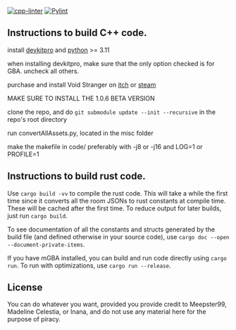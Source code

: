 [![cpp-linter](https://github.com/Meepster99/GBAStranger/actions/workflows/cpp-linter.yml/badge.svg?kill_cache=1)](https://github.com/Meepster99/GBAStranger/actions/workflows/cpp-linter.yml)
[![Pylint](https://github.com/Meepster99/GBAStranger/actions/workflows/pylint.yml/badge.svg?kill_cache=1)](https://github.com/Meepster99/GBAStranger/actions/workflows/pylint.yml)

## Instructions to build C++ code.

install [devkitpro](https://devkitpro.org/) and [python](https://www.python.org/downloads/) >= 3.11

when installing devkitpro, make sure that the only option checked is for GBA. uncheck all others.

purchase and install Void Stranger on [itch](https://system-erasure.itch.io/void-stranger) or [steam](https://store.steampowered.com/app/2121980/Void_Stranger/)

MAKE SURE TO INSTALL THE 1.0.6 BETA VERSION

clone the repo, and do `git submodule update --init --recursive` in the repo's root directory

run convertAllAssets.py, located in the misc folder

make the makefile in code/ preferably with -j8 or -j16 and LOG=1 or PROFILE=1

## Instructions to build rust code.

Use `cargo build -vv` to compile the rust code. This will take a while the first time since it converts all the
room JSONs to rust constants at compile time. These will be cached after the first time. To reduce output for later
builds, just run `cargo build`. 

To see documentation of all the constants and structs generated by the build file (and defined otherwise in your source 
code), use `cargo doc --open --document-private-items`. 

If you have mGBA installed, you can build and run code directly using `cargo run`. To run with optimizations,
use `cargo run --release`. 

## License

You can do whatever you want, provided you provide credit to Meepster99, Madeline Celestia, or Inana, and do not use any material here for the purpose of piracy.
